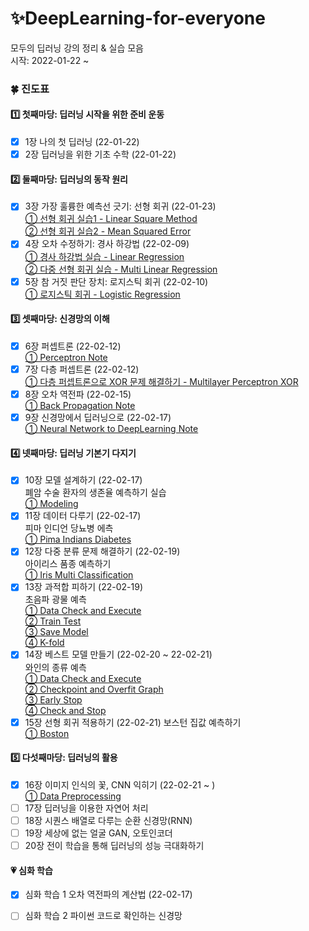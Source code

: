 # ✨DeepLearning-for-everyone

모두의 딥러닝 강의 정리 & 실습 모음   
시작: 2022-01-22 ~

### 🍀 진도표
#### 1️⃣ 첫째마당: 딥러닝 시작을 위한 준비 운동
- [x] 1장 나의 첫 딥러닝 (22-01-22)
- [x] 2장 딥러닝을 위한 기초 수학 (22-01-22)

#### 2️⃣ 둘째마당: 딥러닝의 동작 원리
- [x] 3장 가장 훌륭한 예측선 긋기: 선형 회귀 (22-01-23)   
  [① 선형 회귀 실습1 - Linear Square Method](https://github.com/ofzlo/DeepLearning-for-everyone/blob/main/deeplearning_class/03-1_Linear_Square_Method.ipynb)   
  [② 선형 회귀 실습2 - Mean Squared Error](https://github.com/ofzlo/DeepLearning-for-everyone/blob/main/deeplearning_class/03-2_Mean_Squared_Error.ipynb)   
- [x] 4장 오차 수정하기: 경사 하강법 (22-02-09)  
  [① 경사 하강법 실습 - Linear Regression](https://github.com/ofzlo/DeepLearning-for-everyone/blob/main/deeplearning_class/04-1_Linear_Regression.ipynb)    
  [② 다중 선형 회귀 실습 - Multi Linear Regression](https://github.com/ofzlo/DeepLearning-for-everyone/blob/main/deeplearning_class/04-2_Multi-Linear-Regression%20.ipynb)   
- [x] 5장 참 거짓 판단 장치: 로지스틱 회귀 (22-02-10)   
  [① 로지스틱 회귀 - Logistic Regression](https://github.com/ofzlo/DeepLearning-for-everyone/blob/main/deeplearning_class/05-1_Logistic_Regression.ipynb)

#### 3️⃣ 셋째마당: 신경망의 이해
- [x] 6장 퍼셉트론 (22-02-12)   
  [① Perceptron Note](https://github.com/ofzlo/DeepLearning-for-everyone/blob/main/deeplearning_class/06_Perceptron.ipynb)
- [x] 7장 다층 퍼셉트론 (22-02-12)   
  [① 다층 퍼셉트론으로 XOR 문제 해결하기 - Multilayer Perceptron XOR](https://github.com/ofzlo/DeepLearning-for-everyone/blob/main/deeplearning_class/07_Multilayer_Perceptron_XOR.ipynb)
- [x] 8장 오차 역전파 (22-02-15)   
  [① Back Propagation Note](https://github.com/ofzlo/DeepLearning-for-everyone/blob/main/deeplearning_class/08_Back_Propagation.ipynb)   
- [x] 9장 신경망에서 딥러닝으로 (22-02-17)   
  [① Neural Network to DeepLearning Note](https://github.com/ofzlo/DeepLearning-for-everyone/blob/main/deeplearning_class/09_Neural_Network_to_DeepLearning.ipynb)   

#### 4️⃣ 넷째마당: 딥러닝 기본기 다지기 
- [x] 10장 모델 설계하기 (22-02-17)   
  폐암 수술 환자의 생존율 예측하기 실습   
  [① Modeling](https://github.com/ofzlo/DeepLearning-for-everyone/blob/main/run_project/10_Modeling.ipynb)
- [x] 11장 데이터 다루기 (22-02-17)   
  피마 인디언 당뇨병 에측   
  [① Pima Indians Diabetes](https://github.com/ofzlo/DeepLearning-for-everyone/blob/main/run_project/11_pima-indians-diabetes.ipynb)
- [x] 12장 다중 분류 문제 해결하기 (22-02-19)   
  아이리스 품종 예측하기   
  [① Iris Multi Classification](https://github.com/ofzlo/DeepLearning-for-everyone/blob/main/run_project/12_Iris_Multi_Classification.ipynb)
- [x] 13장 과적합 피하기 (22-02-19)   
  초음파 광물 예측   
  [① Data Check and Execute](https://github.com/ofzlo/DeepLearning-for-everyone/blob/main/run_project/13-1_Sonar.ipynb)   
  [② Train Test](https://github.com/ofzlo/DeepLearning-for-everyone/blob/main/run_project/13-2_Sonar_Train_Test.ipynb)   
  [③ Save Model](https://github.com/ofzlo/DeepLearning-for-everyone/blob/main/run_project/13-3_Sonar-Save-Model.ipynb)   
  [④ K-fold](https://github.com/ofzlo/DeepLearning-for-everyone/blob/main/run_project/13-4_Sonar-K-fold.ipynb)  
- [x] 14장 베스트 모델 만들기 (22-02-20 ~ 22-02-21)   
  와인의 종류 예측   
  [① Data Check and Execute](https://github.com/ofzlo/DeepLearning-for-everyone/blob/main/run_project/14-1_Wine.ipynb)   
  [② Checkpoint and Overfit Graph](https://github.com/ofzlo/DeepLearning-for-everyone/blob/main/run_project/14-2_Wine_Checkpoint_Overfit_Graph.ipynb)   
  [③ Early Stop](https://github.com/ofzlo/DeepLearning-for-everyone/blob/main/run_project/14-3_Wine_Early_Stop.ipynb)   
  [④ Check and Stop](https://github.com/ofzlo/DeepLearning-for-everyone/blob/main/run_project/14-4_Wine_Check_and_Stop.ipynb)
- [x] 15장 선형 회귀 적용하기 (22-02-21)
  보스턴 집값 예측하기   
  [① Boston](https://github.com/ofzlo/DeepLearning-for-everyone/blob/main/run_project/15_Boston.ipynb)   

#### 5️⃣ 다섯째마당: 딥러닝의 활용
- [x] 16장 이미지 인식의 꽃, CNN 익히기 (22-02-21 ~ )   
  [① Data Preprocessing ](https://github.com/ofzlo/DeepLearning-for-everyone/blob/main/run_project/16-1_MNIST_Data.ipynb)
- [ ] 17장 딥러닝을 이용한 자연어 처리
- [ ] 18장 시퀀스 배열로 다루는 순환 신경망(RNN)
- [ ] 19장 세상에 없는 얼굴 GAN, 오토인코더
- [ ] 20장 전이 학습을 통해 딥러닝의 성능 극대화하기

#### 💗 심화 학습
- [x] 심화 학습 1 오차 역전파의 계산법 (22-02-17)
- [ ] 심화 학습 2 파이썬 코드로 확인하는 신경망



